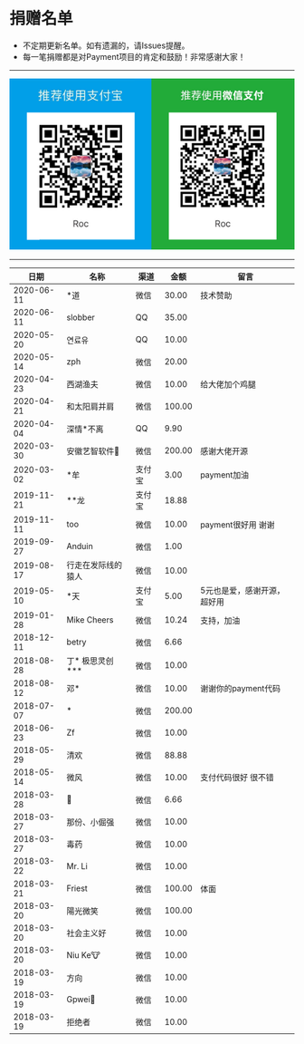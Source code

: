 ﻿# 捐赠名单

* 不定期更新名单。如有遗漏的，请Issues提醒。
* 每一笔捐赠都是对Payment项目的肯定和鼓励！非常感谢大家！

---

![QrCode](img/payment-qrcode.png)

---

日期 | 名称 | 渠道 | 金额 | 留言
--- | --- | --- | --- | ---
2020-06-11 | *道 | 微信 | 30.00 | 技术赞助
2020-06-11 | slobber | QQ | 35.00 | 
2020-05-20 | 연료유 | QQ | 10.00 |
2020-05-14 | zph | 微信 | 20.00 | 
2020-04-23 | 西湖渔夫 | 微信 | 10.00 | 给大佬加个鸡腿
2020-04-21 | 和太阳肩并肩 | 微信 | 100.00 |
2020-04-04 | 深情*不离 | QQ | 9.90 |
2020-03-30 | 安徽艺智软件🐤 | 微信 | 200.00 | 感谢大佬开源
2020-03-02 | *牟 | 支付宝 | 3.00 | payment加油
2019-11-21 | **龙 | 支付宝 | 18.88 |
2019-11-11 | too | 微信 | 10.00 | payment很好用 谢谢
2019-09-27 | Anduin | 微信 | 1.00 |
2019-08-17 | 行走在发际线的猿人 | 微信 | 10.00 |
2019-05-10 | *天 | 支付宝 | 5.00 | 5元也是爱，感谢开源，超好用
2019-01-28 | Mike Cheers | 微信 | 10.24 | 支持，加油
2018-12-11 | betry | 微信 | 6.66 |
2018-08-28 | 丁* 极思灵创 *** | 微信 | 10.00 |
2018-08-12 | 邓* | 微信 | 10.00 | 谢谢你的payment代码
2018-07-07 | * | 微信 | 200.00 |
2018-06-23 | Zf | 微信 | 10.00 |
2018-05-29 | 清欢 | 微信 | 88.88 |
2018-05-14 | 微风 | 微信 | 10.00 | 支付代码很好 很不错
2018-03-28 | 🤖 | 微信 | 6.66 |
2018-03-27 | 那份、小倔强 | 微信 | 10.00 |
2018-03-27 | 毒药 | 微信 | 10.00 |
2018-03-22 | Mr. Li | 微信 | 10.00 |
2018-03-21 | Friest | 微信 | 100.00 | 体面
2018-03-20 | 陽光微笑 | 微信 | 100.00 |
2018-03-20 | 社会主义好 | 微信 | 10.00 |
2018-03-20 | Niu Ke🐮 | 微信 | 10.00 |
2018-03-19 | 方向 | 微信 | 10.00 |
2018-03-19 | Gpwei💨 | 微信 | 10.00 |
2018-03-19 | 拒绝者 | 微信 | 10.00 |
